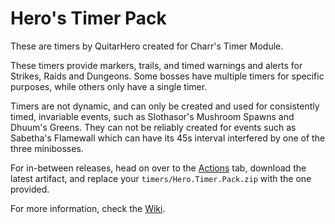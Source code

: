 # Hero's Timer Pack

These are timers by QuitarHero created for Charr's Timer Module.

These timers provide markers, trails, and timed warnings and alerts for Strikes, Raids and Dungeons. Some bosses have multiple timers for specific purposes, while others only have a single timer.

Timers are not dynamic, and can only be created and used for consistently timed, invariable events, such as Slothasor's Mushroom Spawns and Dhuum's Greens. They can not be reliably created for events such as Sabetha's Flamewall which can have its 45s interval interfered by one of the three minibosses.

For in-between releases, head on over to the [Actions](https://github.com/QuitarHero/Hero-Timers/actions) tab, download the latest artifact, and replace your `timers/Hero.Timer.Pack.zip` with the one provided.

For more information, check the [Wiki](https://github.com/QuitarHero/Hero-Timers/wiki).
